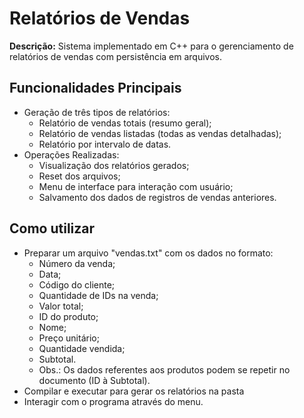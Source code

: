 # Relatórios de Vendas

 **Descrição:** Sistema implementado em C++ para o gerenciamento de relatórios de vendas com persistência em arquivos.

## Funcionalidades Principais
 - Geração de três tipos de relatórios:
    * Relatório de vendas totais (resumo geral);
    * Relatório de vendas listadas (todas as vendas detalhadas);
    * Relatório por intervalo de datas.
- Operações Realizadas:
    * Visualização dos relatórios gerados;
    * Reset dos arquivos;
    * Menu de interface para interação com usuário;
    * Salvamento dos dados de registros de vendas anteriores.

## Como utilizar
- Preparar um arquivo "vendas.txt" com os dados no formato:
    * Número da venda;
    * Data;
    * Código do cliente;
    * Quantidade de IDs na venda;
    * Valor total;
    * ID do produto;
    * Nome;
    * Preço unitário;
    * Quantidade vendida;
    * Subtotal.
    * Obs.: Os dados referentes aos produtos podem se repetir no documento (ID à Subtotal).
- Compilar e executar para gerar os relatórios na pasta
- Interagir com o programa através do menu.

